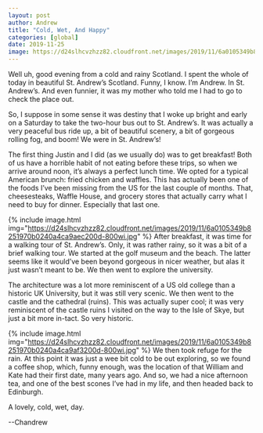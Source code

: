 ```yaml
---
layout: post
author: Andrew
title: "Cold, Wet, And Happy"
categories: [global]
date: 2019-11-25
image: https://d24slhcvzhzz82.cloudfront.net/images/2019/11/6a0105349b8251970b0240a4ef4e1a200b-800wi.jpg
---
```


Well uh, good evening from a cold and rainy Scotland. I spent the whole of today in beautiful St. Andrew’s Scotland. Funny, I know. I’m Andrew. In St. Andrew’s. And even funnier, it was my mother who told me I had to go to check the place out. 

So, I suppose in some sense it was destiny that I woke up bright and early on a Saturday to take the two-hour bus out to St. Andrew’s. It was actually a very peaceful bus ride up, a bit of beautiful scenery, a bit of gorgeous rolling fog, and boom! We were in St. Andrew’s!

The first thing Justin and I did (as we usually do) was to get breakfast! Both of us have a horrible habit of not eating before these trips, so when we arrive around noon, it’s always a perfect lunch time. We opted for a typical American brunch: fried chicken and waffles. This has actually been one of the foods I’ve been missing from the US for the last couple of months. That, cheesesteaks, Waffle House, and grocery stores that actually carry what I need to buy for dinner. Especially that last one.


{% include image.html img="https://d24slhcvzhzz82.cloudfront.net/images/2019/11/6a0105349b8251970b0240a4ca9aec200d-800wi.jpg" %}
After breakfast, it was time for a walking tour of St. Andrew’s. Only, it was rather rainy, so it was a bit of a brief walking tour. We started at the golf museum and the beach. The latter seems like it would’ve been beyond gorgeous in nicer weather, but alas it just wasn’t meant to be. We then went to explore the university. 

The architecture was a lot more reminiscent of a US old college than a historic UK University, but it was still very scenic. We then went to the castle and the cathedral (ruins). This was actually super cool; it was very reminiscent of the castle ruins I visited on the way to the Isle of Skye, but just a bit more in-tact. So very historic.


{% include image.html img="https://d24slhcvzhzz82.cloudfront.net/images/2019/11/6a0105349b8251970b0240a4ca9af3200d-800wi.jpg" %}
We then took refuge for the rain. At this point it was just a wee bit cold to be out exploring, so we found a coffee shop, which, funny enough, was the location of that William and Kate had their first date, many years ago. And so, we had a nice afternoon tea, and one of the best scones I’ve had in my life, and then headed back to Edinburgh.

A lovely, cold, wet, day.

--Chandrew